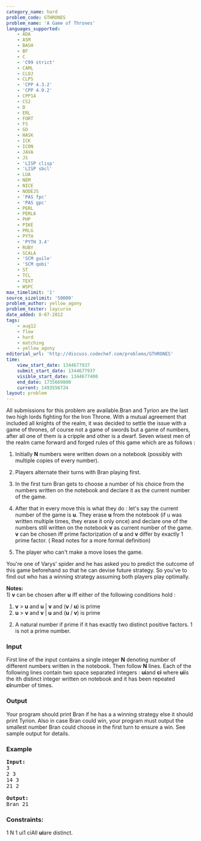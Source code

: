 ```yaml
---
category_name: hard
problem_code: GTHRONES
problem_name: 'A Game of Thrones'
languages_supported:
    - ADA
    - ASM
    - BASH
    - BF
    - C
    - 'C99 strict'
    - CAML
    - CLOJ
    - CLPS
    - 'CPP 4.3.2'
    - 'CPP 4.9.2'
    - CPP14
    - CS2
    - D
    - ERL
    - FORT
    - FS
    - GO
    - HASK
    - ICK
    - ICON
    - JAVA
    - JS
    - 'LISP clisp'
    - 'LISP sbcl'
    - LUA
    - NEM
    - NICE
    - NODEJS
    - 'PAS fpc'
    - 'PAS gpc'
    - PERL
    - PERL6
    - PHP
    - PIKE
    - PRLG
    - PYTH
    - 'PYTH 3.4'
    - RUBY
    - SCALA
    - 'SCM guile'
    - 'SCM qobi'
    - ST
    - TCL
    - TEXT
    - WSPC
max_timelimit: '1'
source_sizelimit: '50000'
problem_author: yellow_agony
problem_tester: laycurse
date_added: 8-07-2012
tags:
    - aug12
    - flow
    - hard
    - matching
    - yellow_agony
editorial_url: 'http://discuss.codechef.com/problems/GTHRONES'
time:
    view_start_date: 1344677937
    submit_start_date: 1344677937
    visible_start_date: 1344677400
    end_date: 1735669800
    current: 1493556724
layout: problem
---
```

All submissions for this problem are available.Bran and Tyrion are the last two high lords fighting for the Iron Throne. With a mutual agreement that included all knights of the realm, it was decided to settle the issue with a game of thrones, of course not a game of swords but a game of numbers, after all one of them is a cripple and other is a dwarf. Seven wisest men of the realm came forward and forged rules of this game which are as follows :

1. Initially **N** numbers were written down on a notebook (possibly with multiple copies of every number).

2. Players alternate their turns with Bran playing first.

3. In the first turn Bran gets to choose a number of his choice from the numbers written on the notebook and declare it as the current number of the game.

4. After that in every move this is what they do : let's say the current number of the game is **u**. They erase **u** from the notebook (if u was written multiple times, they erase it only once) and declare one of the numbers still written on the notebook **v** as current number of the game. **v** can be chosen iff prime factorization of **u** and **v** differ by exactly 1 prime factor. ( Read notes for a more formal definition)

5. The player who can't make a move loses the game.



You're one of Varys' spider and he has asked you to predict the outcome of this game beforehand so that he can devise future strategy. So you've to find out who has a winning strategy assuming both players play optimally.

**Notes:**  
1\) **v** can be chosen after **u** iff either of the following conditions hold :

1. **v** &gt; **u** and **u** | **v** and (**v** / **u**) is prime
2. **u** &gt; **v** and **v** | **u** and (**u** / **v**) is prime

2) A natural number if prime if it has exactly two distinct positive factors. 1 is not a prime number. 
### Input

First line of the input contains a single integer **N** denoting number of different numbers written in the notebook. Then follow **N** lines. Each of the following lines contain two space separated integers : **ui**and **ci** where **ui**is the ith distinct integer written on notebook and it has been repeated **ci**number of times.

### Output

Your program should print Bran if he has a a winning strategy else it should print Tyrion. Also in case Bran could win, your program must output the smallest number Bran could choose in the first turn to ensure a win. See sample output for details.

### Example

<pre>
<b>Input:</b>
3
2 3
14 3
21 2

<b>Output:</b>
Bran 21
</pre>
### Constraints:

1 N 1 ui1 ciAll **ui**are distinct.
